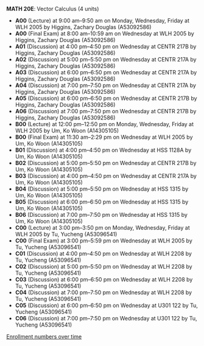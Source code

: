 **MATH 20E**: Vector Calculus (4 units)

- **A00** (Lecture) at 9:00 am–9:50 am on Monday, Wednesday, Friday at WLH 2005 by Higgins, Zachary Douglas (A53092586)
- **A00** (Final Exam) at 8:00 am–10:59 am on Wednesday at WLH 2005 by Higgins, Zachary Douglas (A53092586)
- **A01** (Discussion) at 4:00 pm–4:50 pm on Wednesday at CENTR 217B by Higgins, Zachary Douglas (A53092586)
- **A02** (Discussion) at 5:00 pm–5:50 pm on Wednesday at CENTR 217A by Higgins, Zachary Douglas (A53092586)
- **A03** (Discussion) at 6:00 pm–6:50 pm on Wednesday at CENTR 217A by Higgins, Zachary Douglas (A53092586)
- **A04** (Discussion) at 7:00 pm–7:50 pm on Wednesday at CENTR 217A by Higgins, Zachary Douglas (A53092586)
- **A05** (Discussion) at 6:00 pm–6:50 pm on Wednesday at CENTR 217B by Higgins, Zachary Douglas (A53092586)
- **A06** (Discussion) at 7:00 pm–7:50 pm on Wednesday at CENTR 217B by Higgins, Zachary Douglas (A53092586)
- **B00** (Lecture) at 12:00 pm–12:50 pm on Monday, Wednesday, Friday at WLH 2005 by Um, Ko Woon (A14305105)
- **B00** (Final Exam) at 11:30 am–2:29 pm on Wednesday at WLH 2005 by Um, Ko Woon (A14305105)
- **B01** (Discussion) at 4:00 pm–4:50 pm on Wednesday at HSS 1128A by Um, Ko Woon (A14305105)
- **B02** (Discussion) at 5:00 pm–5:50 pm on Wednesday at CENTR 217B by Um, Ko Woon (A14305105)
- **B03** (Discussion) at 4:00 pm–4:50 pm on Wednesday at CENTR 217A by Um, Ko Woon (A14305105)
- **B04** (Discussion) at 5:00 pm–5:50 pm on Wednesday at HSS 1315 by Um, Ko Woon (A14305105)
- **B05** (Discussion) at 6:00 pm–6:50 pm on Wednesday at HSS 1315 by Um, Ko Woon (A14305105)
- **B06** (Discussion) at 7:00 pm–7:50 pm on Wednesday at HSS 1315 by Um, Ko Woon (A14305105)
- **C00** (Lecture) at 3:00 pm–3:50 pm on Monday, Wednesday, Friday at WLH 2005 by Tu, Yucheng (A53096541)
- **C00** (Final Exam) at 3:00 pm–5:59 pm on Wednesday at WLH 2005 by Tu, Yucheng (A53096541)
- **C01** (Discussion) at 4:00 pm–4:50 pm on Wednesday at WLH 2208 by Tu, Yucheng (A53096541)
- **C02** (Discussion) at 5:00 pm–5:50 pm on Wednesday at WLH 2208 by Tu, Yucheng (A53096541)
- **C03** (Discussion) at 6:00 pm–6:50 pm on Wednesday at WLH 2208 by Tu, Yucheng (A53096541)
- **C04** (Discussion) at 7:00 pm–7:50 pm on Wednesday at WLH 2208 by Tu, Yucheng (A53096541)
- **C05** (Discussion) at 6:00 pm–6:50 pm on Wednesday at U301 122 by Tu, Yucheng (A53096541)
- **C06** (Discussion) at 7:00 pm–7:50 pm on Wednesday at U301 122 by Tu, Yucheng (A53096541)

[Enrollment numbers over time](./MATH20E.tsv)
